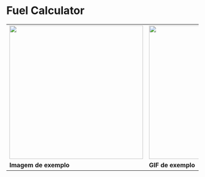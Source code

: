 ﻿# Fuel Calculator


<div align="center">

<table>
  <tr>
    <td><img src="https://github.com/user-attachments/assets/78ffe957-bbd1-4d38-8cfc-d6e9b0c6d1e7" width="350"></td>
    <td><img src="https://github.com/user-attachments/assets/0fa6ed49-15fe-4eee-afe7-642c8e6e95ae" width="350"></td>
  </tr>
  <tr>
    <td><b>Imagem de exemplo</b></td>
    <td><b>GIF de exemplo</b></td>
  </tr>
</table>

</div>
